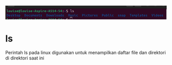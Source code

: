 ![alt text](https://github.com/LouiseOliviaPanggabean/09011282328032_TUGAS_SISTEM_OPERASI/blob/main/ScreenShots/Screenshot%20from%202024-08-30%2015-57-12.png?raw=true)
<p></p>
<H1>ls</H1>
Perintah ls pada linux digunakan untuk menampilkan daftar file dan direktori di direktori saat ini
